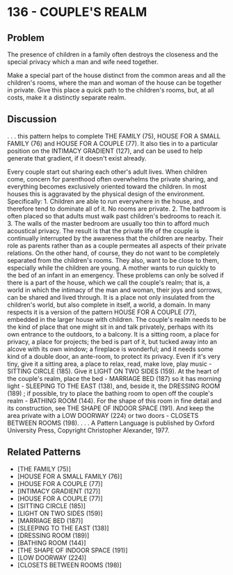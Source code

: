# 136 - COUPLE'S REALM

## Problem

The presence of children in a family often destroys the closeness and the special privacy which a man and wife need together.

Make a special part of the house distinct from the common areas and all the children's rooms, where the man and woman of the house can be together in private. Give this place a quick path to the children's rooms, but, at all costs, make it a distinctly separate realm.

## Discussion

. . . this pattern helps to complete THE FAMILY (75), HOUSE FOR A SMALL FAMILY (76) and HOUSE FOR A COUPLE (77). It also ties in to a particular position on the INTIMACY GRADIENT (127), and can be used to help generate that gradient, if it doesn't exist already.

Every couple start out sharing each other's adult lives. When children come, concern for parenthood often overwhelms the private sharing, and everything becomes exclusively oriented toward the children. In most houses this is aggravated by the physical design of the environment. Specifically: 1. Children are able to run everywhere in the house, and therefore tend to dominate all of it. No rooms are private. 2. The bathroom is often placed so that adults must walk past children's bedrooms to reach it. 3. The walls of the master bedroom are usually too thin to afford much acoustical privacy. The result is that the private life of the couple is continually interrupted by the awareness that the children are nearby. Their role as parents rather than as a couple permeates all aspects of their private relations. On the other hand, of course, they do not want to be completely separated from the children's rooms. They also, want to be close to them, especially while the children are young. A mother wants to run quickly to the bed of an infant in an emergency. These problems can only be solved if there is a part of the house, which we call the couple's realm; that is, a world in which the intimacy of the man and woman, their joys and sorrows, can be shared and lived through. It is a place not only insulated from the children's world, but also complete in itself, a world, a domain. In many respects it is a version of the pattern HOUSE FOR A COUPLE (77), embedded in the larger house with children. The couple's realm needs to be the kind of place that one might sit in and talk privately, perhaps with its own entrance to the outdoors, to a balcony. It is a sitting room, a place for privacy, a place for projects; the bed is part of it, but tucked away into an alcove with its own window; a fireplace is wonderful; and it needs some kind of a double door, an ante-room, to protect its privacy. Even if it's very tiny, give it a sitting area, a place to relax, read, make love, play music - SITTING CIRCLE (185). Give it LIGHT ON TWO SIDES (159). At the heart of the couple's realm, place the bed - MARRIAGE BED (187) so it has morning light - SLEEPING TO THE EAST (138), and, beside it, the DRESSING ROOM (189) ; if possible, try to place the bathing room to open off the couple's realm - BATHING ROOM (144). For the shape of this room in fine detail and its construction, see THE SHAPE OF INDOOR SPACE (191). And keep the area private with a LOW DOORWAY (224) or two doors - CLOSETS BETWEEN ROOMS (198). . . . A Pattern Language is published by Oxford University Press, Copyright Christopher Alexander, 1977.

## Related Patterns

- [THE FAMILY (75)]
- [HOUSE FOR A SMALL FAMILY (76)]
- [HOUSE FOR A COUPLE (77)]
- [INTIMACY GRADIENT (127)]
- [HOUSE FOR A COUPLE (77)]
- [SITTING CIRCLE (185)]
- [LIGHT ON TWO SIDES (159)]
- [MARRIAGE BED (187)]
- [SLEEPING TO THE EAST (138)]
- [DRESSING ROOM (189)]
- [BATHING ROOM (144)]
- [THE SHAPE OF INDOOR SPACE (191)]
- [LOW DOORWAY (224)]
- [CLOSETS BETWEEN ROOMS (198)]

